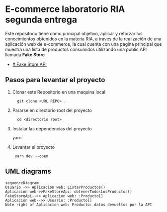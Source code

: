 # E-commerce laboratorio RIA segunda entrega

Este repositorio tiene como principal objetivo, aplicar y reforzar los conocimientos obtenidos en la materia RIA, a través de la realización de una aplicación web de e-commerce, la cual cuenta con una pagina principal que muestra una lista de productos consumidos utilizando una public API llamada **Fake Store**

- [# Fake Store API](https://fakestoreapi.com/)

## Pasos para levantar el proyecto

1.  Clonar este Repositorio en una maquina local
    ```
      git clone <URL REPO> .
    ```
2.  Pararse en directorio root del proyecto
    ```
      cd <directorio root>
    ```
3.  Instalar las dependencias del proyecto
    ```
    yarn
    ```
4.  Levantar el proyecto
    ```
     yarn dev --open
    ```

## UML diagrams

```mermaid
sequenceDiagram
Usuario ->> Aplicacion web: ListarProductos()
Aplicacion web->>FakeStoreApi: obtenerTodosLosProductos()
FakeStoreApi-->> Aplicacion web: :Producto[]
Aplicacion web-->> Usuario: :Producto[]
Note right of Aplicacion web: Producto: datos devueltos por la API

```
